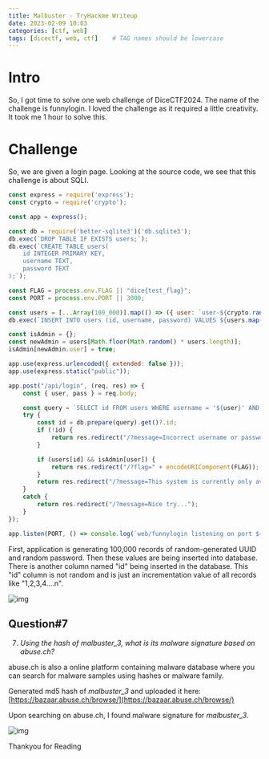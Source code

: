 ```yaml
---
title: Malbuster - TryHackme Writeup
date: 2023-02-09 10:03
categories: [ctf, web]
tags: [dicectf, web, ctf]    # TAG names should be lowercase
---
```


# Intro

So, I got time to solve one web challenge of DiceCTF2024. The name of the challenge is funnylogin. I loved the challenge as it required a little creativity. It took me 1 hour to solve this.

# Challenge

So, we are given a login page. Looking at the source code, we see that this challenge is about SQLI.
```js
const express = require('express');
const crypto = require('crypto');

const app = express();

const db = require('better-sqlite3')('db.sqlite3');
db.exec(`DROP TABLE IF EXISTS users;`);
db.exec(`CREATE TABLE users(
    id INTEGER PRIMARY KEY,
    username TEXT,
    password TEXT
);`);

const FLAG = process.env.FLAG || "dice{test_flag}";
const PORT = process.env.PORT || 3000;

const users = [...Array(100_000)].map(() => ({ user: `user-${crypto.randomUUID()}`, pass: crypto.randomBytes(8).toString("hex") }));
db.exec(`INSERT INTO users (id, username, password) VALUES ${users.map((u,i) => `(${i}, '${u.user}', '${u.pass}')`).join(", ")}`);

const isAdmin = {};
const newAdmin = users[Math.floor(Math.random() * users.length)];
isAdmin[newAdmin.user] = true;

app.use(express.urlencoded({ extended: false }));
app.use(express.static("public"));

app.post("/api/login", (req, res) => {
    const { user, pass } = req.body;

    const query = `SELECT id FROM users WHERE username = '${user}' AND password = '${pass}';`;
    try {
        const id = db.prepare(query).get()?.id;
        if (!id) {
            return res.redirect("/?message=Incorrect username or password");
        }

        if (users[id] && isAdmin[user]) {
            return res.redirect("/?flag=" + encodeURIComponent(FLAG));
        }
        return res.redirect("/?message=This system is currently only available to admins...");
    }
    catch {
        return res.redirect("/?message=Nice try...");
    }
});

app.listen(PORT, () => console.log(`web/funnylogin listening on port ${PORT}`));
```

First, application is generating 100,000 records of random-generated UUID and random password. Then these values are being inserted into database. There is another column named "id" being inserted in the database. This "id" column is not random and is just an incrementation value of all records like "1,2,3,4....n".

![img](https://i.imgur.com/vTzqDMH.png)

## **Question#7** ##

7) *Using the hash of malbuster_3, what is its malware signature based on abuse.ch?*

abuse.ch is also a online platform containing malware database where you can search for malware samples using hashes or malware family.

Generated md5 hash of *malbuster_3* and uploaded it here:
[https://bazaar.abuse.ch/browse/](https://bazaar.abuse.ch/browse/)

Upon searching on abuse.ch, I found malware signature for *malbuster_3*.

![img](https://i.imgur.com/8Av161p.png)






Thankyou for Reading
